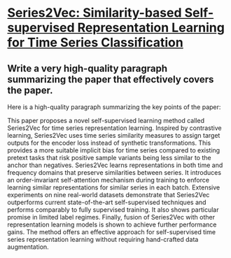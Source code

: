 # [Series2Vec: Similarity-based Self-supervised Representation Learning for   Time Series Classification](https://arxiv.org/abs/2312.03998)

## Write a very high-quality paragraph summarizing the paper that effectively covers the paper.

 Here is a high-quality paragraph summarizing the key points of the paper:

This paper proposes a novel self-supervised learning method called Series2Vec for time series representation learning. Inspired by contrastive learning, Series2Vec uses time series similarity measures to assign target outputs for the encoder loss instead of synthetic transformations. This provides a more suitable implicit bias for time series compared to existing pretext tasks that risk positive sample variants being less similar to the anchor than negatives. Series2Vec learns representations in both time and frequency domains that preserve similarities between series. It introduces an order-invariant self-attention mechanism during training to enforce learning similar representations for similar series in each batch. Extensive experiments on nine real-world datasets demonstrate that Series2Vec outperforms current state-of-the-art self-supervised techniques and performs comparably to fully supervised training. It also shows particular promise in limited label regimes. Finally, fusion of Series2Vec with other representation learning models is shown to achieve further performance gains. The method offers an effective approach for self-supervised time series representation learning without requiring hand-crafted data augmentation.

